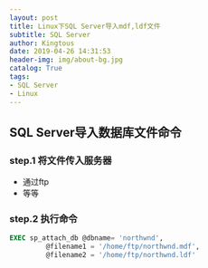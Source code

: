 ```yaml
---
layout: post
title: Linux下SQL Server导入mdf,ldf文件
subtitle: SQL Server
author: Kingtous
date: 2019-04-26 14:31:53
header-img: img/about-bg.jpg
catalog: True
tags:
- SQL Server
- Linux
---
```




## SQL Server导入数据库文件命令

### step.1 将文件传入服务器

- 通过ftp
- 等等

### step.2 执行命令

```sql
EXEC sp_attach_db @dbname= 'northwnd',
         @filename1 = '/home/ftp/northwnd.mdf',
         @filename2 = '/home/ftp/northwnd.ldf'
```






